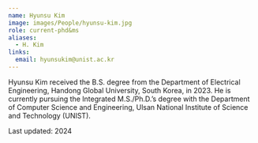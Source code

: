 ```yaml
---
name: Hyunsu Kim
image: images/People/hyunsu-kim.jpg
role: current-phd&ms
aliases:
  - H. Kim
links:
  email: hyunsukim@unist.ac.kr
---
```


Hyunsu Kim received the B.S. degree from the Department of Electrical Engineering, Handong Global University, South Korea, in 2023. He is currently pursuing the Integrated M.S./Ph.D.’s degree with the Department of Computer Science and Engineering, Ulsan National Institute of Science and Technology (UNIST).

Last updated: 2024